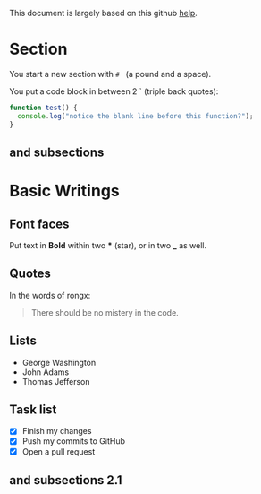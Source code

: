This document is largely based on this github [help](https://help.github.com/categories/writing-on-github/).

# Section

You start a new section with `# ` (a pound and a space).

You put a code block in between 2 \`  (triple back quotes):

```javascript
function test() {
  console.log("notice the blank line before this function?");
}
```


## and subsections

# Basic Writings

## Font faces

Put text in **Bold** within two **\*** (star), or in two __\___ as well.


## Quotes

In the words of rongx:

> There should be no mistery in the code.

## Lists

- George Washington
- John Adams
- Thomas Jefferson

## Task list

- [x] Finish my changes
- [x] Push my commits to GitHub
- [x] Open a pull request

## and subsections 2.1

